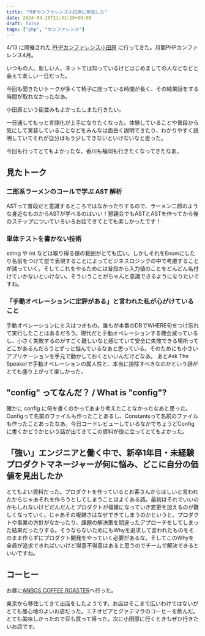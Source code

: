 ```yaml
---
title: "PHPカンファレンス小田原に参加した"
date: 2024-04-16T21:31:28+09:00
draft: false
tags: ["php", "カンファレンス"]
---
```


4/13 に開催された [PHPカンファレンス小田原](https://phpcon-odawara.jp/) に行ってきた。月間PHPカンファレンス4月。

いつもの人、新しい人、ネットでは知っているけどはじめましての人などなどと会えて楽しい一日だった。

今回も聞きたいトークが多くて椅子に座っている時間が長く、その結果話をする時間が取れなかったなあ。

小田原という街並みもよかったしまた行きたい。

一日通してもっと言語化が上手になりたくなった。体験していることや普段から気にして実装していることなどをみんなは面白く説明できたり、わかりやすく説明していてそれが自分はもう少しできないといけないなと思った。

今回も行ってとてもよかったな。香川も福岡も行きたくなってきたなあ。

## 見たトーク

### 二郎系ラーメンのコールで学ぶ AST 解析

<script defer class="speakerdeck-embed" data-id="5479043c16e8489cada1f8d38b26f832" data-ratio="1.7777777777777777" src="//speakerdeck.com/assets/embed.js"></script>

ASTって普段だと意識するところではなかったりするので、ラーメン二郎のような身近なものからASTが学べるのはいい！懇親会でもASTとASTを作ってから後のステップについていろいろお話できてとても楽しかったです！

### 単体テストを書かない技術

<script defer class="speakerdeck-embed" data-id="0225ffe59b404b148d4bdf9d33a246f4" data-ratio="1.7777777777777777" src="//speakerdeck.com/assets/embed.js"></script>

string や int などは取り得る値の範囲がとても広い。しかしそれをEnumにしたり名前をつけて型で表現することによってビジネスロジックの中で考慮することが減っていく。そしてこれをやるためには普段から入力値のことをどんどん名付けていかないといけない。そういうことがちゃんと意識できるようになりたいですね。

### 「手動オペレーションに定評がある」と言われた私が心がけていること

<script defer class="speakerdeck-embed" data-id="bda0a307cc9b4634aa589654c9458fd5" data-ratio="1.7777777777777777" src="//speakerdeck.com/assets/embed.js"></script>

手動オペレーションにミスはつきもの。誰もが本番のDBでWHERE句をつけ忘れて実行したことはあるだろう。現代だと手動オペレーションする機会減っているし、小さく失敗するのがすごく難しいなと感じていて安全に失敗できる場所ってどこがあるんだろうとずっと悩んでいるなあと思っている。そのためにも小さいアプリケーションを手元で動かしておくといいんだけどなあ。
あとAsk The Speakerで手動オペレーションの属人性と、本当に排除すべきなのかという話がとても盛り上がって楽しかった。

## "config" ってなんだ？ / What is "config"?

<script defer class="speakerdeck-embed" data-id="1e6d311529f34a7197e5353deae4afb1" data-ratio="1.7772511848341233" src="//speakerdeck.com/assets/embed.js"></script>

確かに config に何を書くのかってあまり考えたことなかったなあと思った。Configって名前のファイルも作ったことあるし、Constantsって名前のファイルも作ったことあったなあ。今日コードレビューしているなかでちょうどConfigに書くかどうかという話が出てきてこの資料が役に立ってとてもよかった。

##  「強い」エンジニアと働く中で、新卒1年目・未経験プロダクトマネージャーが何に悩み、どこに自分の価値を見出したか

<script defer class="speakerdeck-embed" data-id="83cf32efb4c74a7f8474da6f8500b83b" data-ratio="1.7772511848341233" src="//speakerdeck.com/assets/embed.js"></script>

とてもよい資料だった。プロダクトを作っているとお客さんからほしいと言われたからじゃあそれを作ろうとしてしまうことはよくある話。最初はそれでいいのかもしれないけどだんだんとプロダクトが複雑になっていき変更を加えるのが難しくなっていく。じゃあその複雑さはなぜできてしまうのかというと、プロダクトや事業の方針がなかったり、課題の解決策を間違ったアプローチをしてしまった結果だったりする。そうならないためにもWhyを追求して言われたものをそのまま作らずにプロダクト開発をやっていく必要があるな。そしてこのWhyを全員が追求できればいいけど得意不得意はあると思うのでチームで解決できるといいですね。

## コーヒー

お昼に[ANBOS COFFEE ROASTER](https://www.instagram.com/anbos_coffee_roaster/)へ行った。

東京から移住してきて出店をしたようです。お店はそこまで広いわけではないがとても居心地のよいお店だった。エチオピアとグァテマラのコーヒーを飲んだ。とても美味しかったので豆も買って帰った。次に小田原に行くときもぜひ行きたいお店です。
